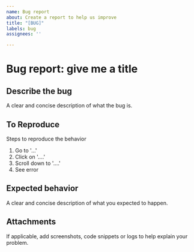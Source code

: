 ```yaml
---
name: Bug report
about: Create a report to help us improve
title: "[BUG]"
labels: bug
assignees: ''

---
```


# Bug report: give me a title

## Describe the bug

A clear and concise description of what the bug is.

## To Reproduce

Steps to reproduce the behavior

1. Go to '...'
2. Click on '....'
3. Scroll down to '....'
4. See error

## Expected behavior

A clear and concise description of what you expected to happen.

## Attachments

If applicable, add screenshots, code snippets or logs to help explain your problem.
